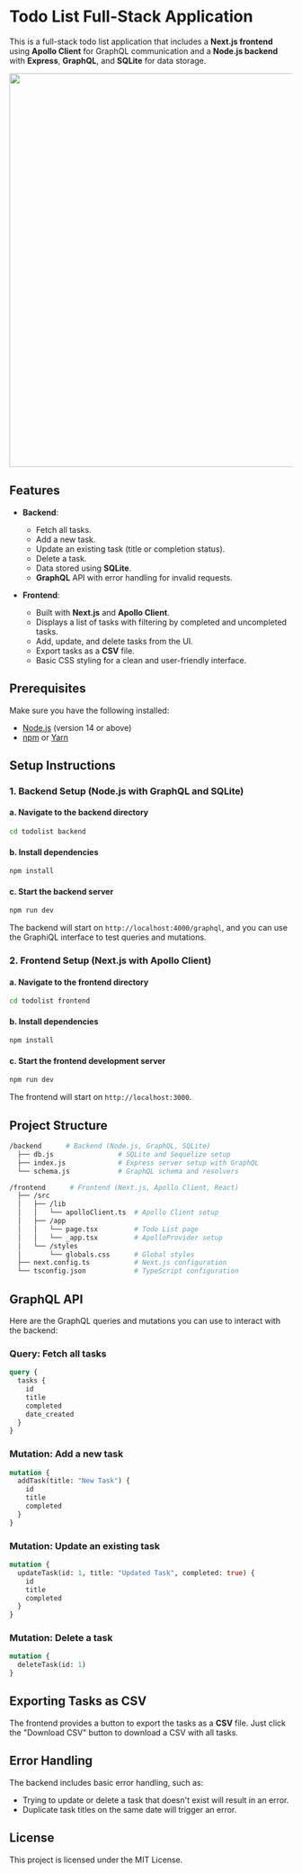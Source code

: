 
# Todo List Full-Stack Application

This is a full-stack todo list application that includes a **Next.js frontend** using **Apollo Client** for GraphQL communication and a **Node.js backend** with **Express**, **GraphQL**, and **SQLite** for data storage.

<p align="center">
  <img src="https://github.com/pablomagalhaes/todolist/tree/main/frontend/src/assets/previews/preview.png" width="700"/>
</p>

## Features

- **Backend**:
  - Fetch all tasks.
  - Add a new task.
  - Update an existing task (title or completion status).
  - Delete a task.
  - Data stored using **SQLite**.
  - **GraphQL** API with error handling for invalid requests.
  
- **Frontend**:
  - Built with **Next.js** and **Apollo Client**.
  - Displays a list of tasks with filtering by completed and uncompleted tasks.
  - Add, update, and delete tasks from the UI.
  - Export tasks as a **CSV** file.
  - Basic CSS styling for a clean and user-friendly interface.

## Prerequisites

Make sure you have the following installed:

- [Node.js](https://nodejs.org/) (version 14 or above)
- [npm](https://www.npmjs.com/) or [Yarn](https://yarnpkg.com/)

## Setup Instructions

### 1. Backend Setup (Node.js with GraphQL and SQLite)

#### a. Navigate to the backend directory

```bash
cd todolist backend
```

#### b. Install dependencies

```bash
npm install
```

#### c. Start the backend server

```bash
npm run dev
```

The backend will start on `http://localhost:4000/graphql`, and you can use the GraphiQL interface to test queries and mutations.

### 2. Frontend Setup (Next.js with Apollo Client)

#### a. Navigate to the frontend directory

```bash
cd todolist frontend
```

#### b. Install dependencies

```bash
npm install
```

#### c. Start the frontend development server

```bash
npm run dev
```

The frontend will start on `http://localhost:3000`.

## Project Structure

```bash
/backend      # Backend (Node.js, GraphQL, SQLite)
  ├── db.js                # SQLite and Sequelize setup
  ├── index.js             # Express server setup with GraphQL
  └── schema.js            # GraphQL schema and resolvers

/frontend      # Frontend (Next.js, Apollo Client, React)
  ├── /src
  │   ├── /lib
  │   │   └── apolloClient.ts  # Apollo Client setup
  │   ├── /app
  │   │   └── page.tsx         # Todo List page
  │   │   └── _app.tsx         # ApolloProvider setup
  │   └── /styles
  │       └── globals.css      # Global styles
  ├── next.config.ts           # Next.js configuration
  └── tsconfig.json            # TypeScript configuration
```

## GraphQL API

Here are the GraphQL queries and mutations you can use to interact with the backend:

### Query: Fetch all tasks

```graphql
query {
  tasks {
    id
    title
    completed
    date_created
  }
}
```

### Mutation: Add a new task

```graphql
mutation {
  addTask(title: "New Task") {
    id
    title
    completed
  }
}
```

### Mutation: Update an existing task

```graphql
mutation {
  updateTask(id: 1, title: "Updated Task", completed: true) {
    id
    title
    completed
  }
}
```

### Mutation: Delete a task

```graphql
mutation {
  deleteTask(id: 1)
}
```

## Exporting Tasks as CSV

The frontend provides a button to export the tasks as a **CSV** file. Just click the "Download CSV" button to download a CSV with all tasks.

## Error Handling

The backend includes basic error handling, such as:
- Trying to update or delete a task that doesn't exist will result in an error.
- Duplicate task titles on the same date will trigger an error.

## License

This project is licensed under the MIT License.
